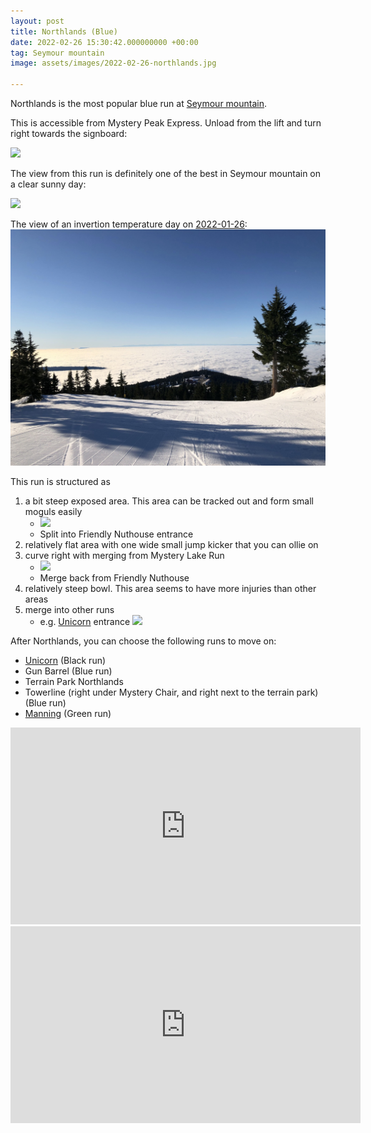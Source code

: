 ```yaml
---
layout: post
title: Northlands (Blue)
date: 2022-02-26 15:30:42.000000000 +00:00
tag: Seymour mountain
image: assets/images/2022-02-26-northlands.jpg

---
```


Northlands is the most popular blue run at [Seymour mountain](/seymour-mountain/).

This is accessible from Mystery Peak Express. Unload from the lift and turn right towards the signboard:

![](https://vancouversnowboarding.files.wordpress.com/2021/02/pxl_20210217_185149131.jpg)

The view from this run is definitely one of the best in Seymour mountain on a clear sunny day:

![](https://lh3.googleusercontent.com/pw/ACtC-3fc7qq63_zIOgewC6BtnO2oGuBVvW65C296NHNwVnwn7cVzOqMIV41FKILKUbr5K3Be2GEIN6pvz7s9c8Q26Te4ljDaPRXUGQz429SCckb-ZViLwNCGVdNoaIxCxkH7lmpCLenriVaFl64CS2r8LIu3-g=w1824-h1368-no?authuser=0)

The view of an invertion temperature day on [2022-01-26](/2022-01-26-seymour-mountain-snow-report/):
![](/assets/images/2022-01-26-northlands-morning.jpg)

This run is structured as

1. a bit steep exposed area. This area can be tracked out and form small moguls easily
    * ![](https://vancouversnowboarding.files.wordpress.com/2021/01/vlcsnap-2021-01-26-21h57m01s121.png?w=750)
    * Split into Friendly Nuthouse entrance
2. relatively flat area with one wide small jump kicker that you can ollie on
3. curve right with merging from Mystery Lake Run
    * ![](https://vancouversnowboarding.files.wordpress.com/2021/01/vlcsnap-2021-01-26-21h57m59s230.png?w=750)
    * Merge back from Friendly Nuthouse
4. relatively steep bowl. This area seems to have more injuries than other areas
5. merge into other runs
    * e.g. [Unicorn](/unicorn/) entrance ![](https://vancouversnowboarding.files.wordpress.com/2021/01/vlcsnap-2021-01-26-21h58m20s030.png?w=750)

After Northlands, you can choose the following runs to move on:

* [Unicorn](/unicorn/) (Black run)
* Gun Barrel (Blue run)
* Terrain Park Northlands
* Towerline (right under Mystery Chair, and right next to the terrain park) (Blue run)
* [Manning](/seymour/manning/) (Green run)

<iframe width="560" height="315" src="https://www.youtube.com/embed/9srcXMw5Fgw?start=10" title="YouTube video player" frameborder="0" allow="accelerometer; autoplay; clipboard-write; encrypted-media; gyroscope; picture-in-picture" allowfullscreen></iframe>

<iframe width="560" height="315" src="https://www.youtube.com/embed/Drj6q3ZE5PE?start=4" title="YouTube video player" frameborder="0" allow="accelerometer; autoplay; clipboard-write; encrypted-media; gyroscope; picture-in-picture" allowfullscreen></iframe>
